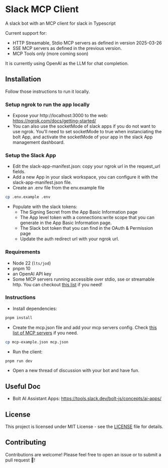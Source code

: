 # Slack MCP Client
A slack bot with an MCP client for slack in Typescript

Current support for:
- HTTP Streamable, Stdio MCP servers as defined in version 2025-03-26
- SSE MCP servers as defined in the previous version. 
- MCP Tools only (more coming soon)

It is currently using OpenAI as the LLM for chat completion. 

## Installation

Follow those instructions to run it locally.

### Setup ngrok to run the app locally  

- Expose your http://localhost:3000 to the web: https://ngrok.com/docs/getting-started/
- You can also use the socketMode of slack apps if you do not want to use ngrok. You'll need to set socketMode to true when instanciating the bolt App, and activate the socketMode of your app in the slack App management dashboard.


### Setup the Slack App

- Edit the slack-app-manifest.json: copy your ngrok url in the request_url fields.
- Add a new App in your slack workspace, you can configure it with the slack-app-manifest.json file.
- Create an .env file from the env.example file

```bash
cp .env.example .env
```
- Populate with the slack tokens:
  - The Signing Secret from the App Basic Information page
  - The App level token with a connections:write scope that you can generate in the App Basic Information page. 
  - The Slack bot token that you can find in the OAuth & Permission page
  - Update the auth redirect url with your ngrok url.


### Requirements

- Node 22 (`lts/jod`)
- pnpm 10
- an OpenAI API key
- Some MCP servers running accessible over stdio, sse or streamable http. You can checkout [this list](https://github.com/modelcontextprotocol/servers) if you need!

### Instructions

- Install dependencies:

```bash
pnpm install
```

- Create the mcp.json file and add your mcp servers config. Check [this list of MCP servers](https://github.com/modelcontextprotocol/servers) if you need.

```bash
cp mcp-example.json mcp.json
```

- Run the client:

```bash
pnpm run dev
```

- Open a new thread of discussion with your bot and have fun.


## Useful Doc

- Bolt AI Assistant Apps: https://tools.slack.dev/bolt-js/concepts/ai-apps/


## License

This project is licensed under MIT License - see the [LICENSE](LICENSE) file for details.

## Contributing

Contributions are welcome! Please feel free to open an issue or to submit a pull request 🚀!